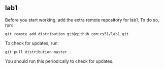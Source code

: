 
## lab1

Before you start working, add the extra remote repository for lab1. To do so, run:

`git remote add distribution git@github.com:cs51/lab1.git`

To check for updates, run:

`git pull distribution master`

You should run this periodically to check for updates.
